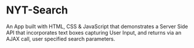# NYT-Search

An App built with HTML, CSS & JavaScript that demonstrates a Server Side API that incorporates text boxes capturing User Input, and returns via an AJAX call, user specified search parameters.
